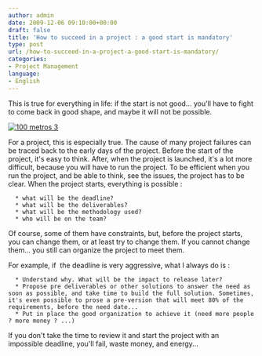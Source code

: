 ```yaml
---
author: admin
date: 2009-12-06 09:10:00+00:00
draft: false
title: 'How to succeed in a project : a good start is mandatory'
type: post
url: /how-to-succeed-in-a-project-a-good-start-is-mandatory/
categories:
- Project Management
language:
- English
---
```


This is true for everything in life: if the start is not good... you'll have to fight to come back in good shape, and maybe it will not be possible.

[![100 metros 3](https://farm1.staticflickr.com/100/280882501_9f8a64047a_m.jpg)
](https://www.flickr.com/photos/25533361@N00/280882501/)

For a project, this is especially true.
The cause of many project failures can be traced back to the early days of the project.
Before the start of the project, it's easy to think. After, when the project is launched, it's a lot more difficult, because you will have to run the project.
To be efficient when you run the project, and be able to think, see the issues, the project has to be clear.
When the project starts, everything is possible :



 	  * what will be the deadline?
 	  * what will be the deliverables?
 	  * what will be the methodology used?
 	  * who will be on the team?

Of course, some of them have constraints, but, before the project starts, you can change them, or at least try to change them. If you cannot change them... you still can organize the project to meet them.

For example, if  the deadline is very aggressive, what I always do is :

 	  * Understand why. What will be the impact to release later?
 	  * Propose pre deliverables or other solutions to answer the need as soon as possible, and take time to build the full solution. Sometimes, it's even possible to prose a pre-version that will meet 80% of the requirements, before the need date...
 	  * Put in place the good organization to achieve it (need more people ? more money ? ...)

If you don't take the time to review it and start the project with an impossible deadline, you'll fail, waste money, and energy...
